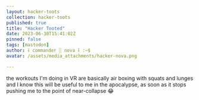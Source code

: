 ```yaml
---
layout: hacker-toots
collection: hacker-toots
published: true
title: "Hacker Tooted"
date: 2023-06-30T15:41:02Z
pinned: false
tags: [mastodon]
author: ⸸ commander ░ nova ⸸ :~$
avatar: /assets/media_attachments/hacker-nova.png

---
```


<p>the workouts I&#39;m doing in VR are basically air boxing with squats and lunges and I know this will be useful to me in the apocalypse, as soon as it stops pushing me to the point of near-collapse 😂​</p>



